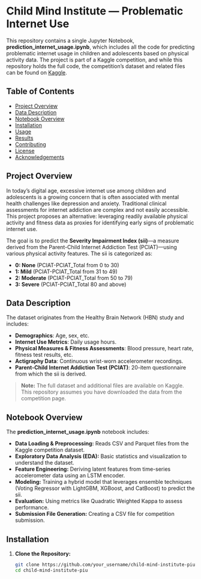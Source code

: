 # Child Mind Institute — Problematic Internet Use

This repository contains a single Jupyter Notebook, **prediction_internet_usage.ipynb**, which includes all the code for predicting problematic internet usage in children and adolescents based on physical activity data. The project is part of a Kaggle competition, and while this repository holds the full code, the competition’s dataset and related files can be found on [Kaggle](https://www.kaggle.com/competitions/child-mind-institute-problematic-internet-use/overview).

## Table of Contents

- [Project Overview](#project-overview)
- [Data Description](#data-description)
- [Notebook Overview](#notebook-overview)
- [Installation](#installation)
- [Usage](#usage)
- [Results](#results)
- [Contributing](#contributing)
- [License](#license)
- [Acknowledgements](#acknowledgements)

## Project Overview

In today’s digital age, excessive internet use among children and adolescents is a growing concern that is often associated with mental health challenges like depression and anxiety. Traditional clinical assessments for internet addiction are complex and not easily accessible. This project proposes an alternative: leveraging readily available physical activity and fitness data as proxies for identifying early signs of problematic internet use.

The goal is to predict the **Severity Impairment Index (sii)**—a measure derived from the Parent-Child Internet Addiction Test (PCIAT)—using various physical activity features. The sii is categorized as:
- **0: None** (PCIAT-PCIAT_Total from 0 to 30)
- **1: Mild** (PCIAT-PCIAT_Total from 31 to 49)
- **2: Moderate** (PCIAT-PCIAT_Total from 50 to 79)
- **3: Severe** (PCIAT-PCIAT_Total 80 and above)

## Data Description

The dataset originates from the Healthy Brain Network (HBN) study and includes:
- **Demographics**: Age, sex, etc.
- **Internet Use Metrics**: Daily usage hours.
- **Physical Measures & Fitness Assessments**: Blood pressure, heart rate, fitness test results, etc.
- **Actigraphy Data**: Continuous wrist-worn accelerometer recordings.
- **Parent-Child Internet Addiction Test (PCIAT)**: 20-item questionnaire from which the sii is derived.

> **Note:** The full dataset and additional files are available on Kaggle. This repository assumes you have downloaded the data from the competition page.

## Notebook Overview

The **prediction_internet_usage.ipynb** notebook includes:
- **Data Loading & Preprocessing:** Reads CSV and Parquet files from the Kaggle competition dataset.
- **Exploratory Data Analysis (EDA):** Basic statistics and visualization to understand the dataset.
- **Feature Engineering:** Deriving latent features from time-series accelerometer data using an LSTM encoder.
- **Modeling:** Training a hybrid model that leverages ensemble techniques (Voting Regressor with LightGBM, XGBoost, and CatBoost) to predict the sii.
- **Evaluation:** Using metrics like Quadratic Weighted Kappa to assess performance.
- **Submission File Generation:** Creating a CSV file for competition submission.

## Installation

1. **Clone the Repository:**

   ```bash
   git clone https://github.com/your_username/child-mind-institute-piu.git
   cd child-mind-institute-piu

